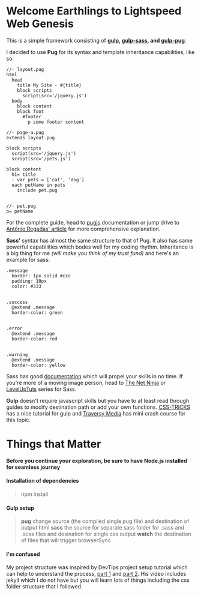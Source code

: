 # Welcome **Earthlings** to Lightspeed Web Genesis
This is a simple framework consisting of **[gulp](https://github.com/gulpjs/gulp/blob/master/docs/API.md), [gulp-sass](https://github.com/dlmanning/gulp-sass), and [gulp-pug](https://github.com/pugjs/gulp-pug)**.

I decided to use **Pug** for its syntax and template inheritance capabilities, like so:
```
//- layout.pug
html
  head
    title My Site - #{title}
    block scripts
      script(src='/jquery.js')
  body
    block content
    block foot
      #footer
        p some footer content

//- page-a.pug
extends layout.pug

block scripts
  script(src='/jquery.js')
  script(src='/pets.js')

block content
  h1= title
  - var pets = ['cat', 'dog']
  each petName in pets
    include pet.pug


//- pet.pug
p= petName
```
For the complete guide, head to [pugjs](https://pugjs.org/api/getting-started.html) documentation or jump drive to [António Regadas' article](https://codeburst.io/getting-started-with-pug-template-engine-e49cfa291e33) for more comprehensive explanation.

**Sass'** syntax has almost the same structure to that of Pug. It also has same powerful capabilities which bodes well for my coding rhythm. Inheritance is a big thing for me *(will make you think of my trust fund)* and here's an example for sass:

```
.message
  border: 1px solid #ccc
  padding: 10px
  color: #333


.success
  @extend .message
  border-color: green


.error
  @extend .message
  border-color: red


.warning
  @extend .message
  border-color: yellow
```
Sass has good [documentation](http://sass-lang.com/guide) which will propel your skills in no time. If you're more of a moving image person, head to [The Net Ninja](https://www.youtube.com/watch?v=St5B7hnMLjg&list=PL4cUxeGkcC9iEwigam3gTjU_7IA3W2WZA) or [LevelUpTuts](https://www.youtube.com/watch?v=fbVD32w1oTo&list=PL2CB1F80266E986EA) series for Sass.

**Gulp** doesn't require javascript skills but you have to at least read through guides to modify destination path or add your own functions. [CSS-TRICKS](https://css-tricks.com/gulp-for-beginners/) has a nice tutorial for gulp and [Traversy Media](https://www.youtube.com/watch?v=1rw9MfIleEg) has mini crash course for this topic.


# Things that Matter
**Before you continue your exploration, be sure to have Node.js installed for seamless journey**

#### Installation of dependencies
>npm install

#### Gulp setup
>**pug** change source (the compiled single pug file) and destination of output html
>**sass** the source for separate sass folder for .sass and .scss files  and desination for single css output
>**watch** the destination of files that will trigger browserSync

#### I'm confused
My project structure was inspired by DevTips project setup tutorial which can help to understand the process, [part 1](https://www.youtube.com/watch?v=nY4kQssg3lw&list=PLqGj3iMvMa4KeBN2krBtcO3U90_7SOl-A&index=5) and [part 2](https://www.youtube.com/watch?v=Wm-BhGoaD70&list=PLqGj3iMvMa4KeBN2krBtcO3U90_7SOl-A&index=6). His video includes jekyll which I do not have but you will learn lots of things including the css folder structure that I followed. 
